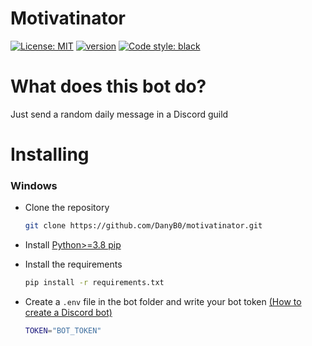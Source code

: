 # Motivatinator
[![License: MIT](https://img.shields.io/badge/License-MIT-blue.svg)](https://opensource.org/licenses/MIT)
[![version](https://img.shields.io/github/v/release/DanyB0/motivatinator?color=orange)](https://github.com/DanyB0/motivatinator/releases)
[![Code style: black](https://img.shields.io/badge/code%20style-black-000000.svg)](https://github.com/psf/black)

# What does this bot do?
Just send a random daily message in a Discord guild

# Installing
### Windows
- Clone the repository
  ```bash
  git clone https://github.com/DanyB0/motivatinator.git
  ```
- Install [Python>=3.8 pip](https://www.python.org/)
- Install the requirements
  ```bash
  pip install -r requirements.txt
  ```
  
- Create a `.env` file in the bot folder and write your bot token [(How to create a Discord bot)](https://discordpy.readthedocs.io/en/stable/discord.html)

  ```bash
  TOKEN="BOT_TOKEN"
  ```
   
